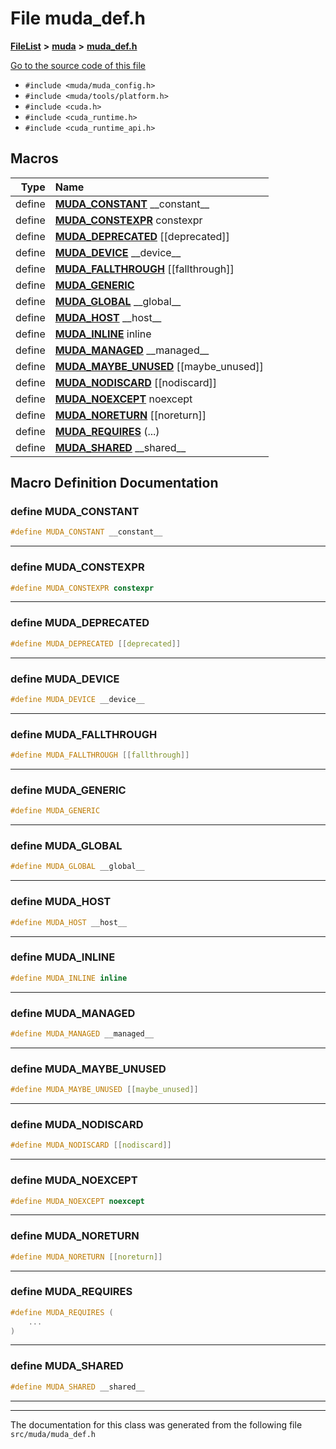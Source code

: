 

# File muda\_def.h



[**FileList**](files.md) **>** [**muda**](dir_be047e8c00f93e2e88c2a417393a7f42.md) **>** [**muda\_def.h**](muda__def_8h.md)

[Go to the source code of this file](muda__def_8h_source.md)



* `#include <muda/muda_config.h>`
* `#include <muda/tools/platform.h>`
* `#include <cuda.h>`
* `#include <cuda_runtime.h>`
* `#include <cuda_runtime_api.h>`
































































## Macros

| Type | Name |
| ---: | :--- |
| define  | [**MUDA\_CONSTANT**](muda__def_8h.md#define-muda_constant)  \_\_constant\_\_<br> |
| define  | [**MUDA\_CONSTEXPR**](muda__def_8h.md#define-muda_constexpr)  constexpr<br> |
| define  | [**MUDA\_DEPRECATED**](muda__def_8h.md#define-muda_deprecated)  [[deprecated]]<br> |
| define  | [**MUDA\_DEVICE**](muda__def_8h.md#define-muda_device)  \_\_device\_\_<br> |
| define  | [**MUDA\_FALLTHROUGH**](muda__def_8h.md#define-muda_fallthrough)  [[fallthrough]]<br> |
| define  | [**MUDA\_GENERIC**](muda__def_8h.md#define-muda_generic)  <br> |
| define  | [**MUDA\_GLOBAL**](muda__def_8h.md#define-muda_global)  \_\_global\_\_<br> |
| define  | [**MUDA\_HOST**](muda__def_8h.md#define-muda_host)  \_\_host\_\_<br> |
| define  | [**MUDA\_INLINE**](muda__def_8h.md#define-muda_inline)  inline<br> |
| define  | [**MUDA\_MANAGED**](muda__def_8h.md#define-muda_managed)  \_\_managed\_\_<br> |
| define  | [**MUDA\_MAYBE\_UNUSED**](muda__def_8h.md#define-muda_maybe_unused)  [[maybe\_unused]]<br> |
| define  | [**MUDA\_NODISCARD**](muda__def_8h.md#define-muda_nodiscard)  [[nodiscard]]<br> |
| define  | [**MUDA\_NOEXCEPT**](muda__def_8h.md#define-muda_noexcept)  noexcept<br> |
| define  | [**MUDA\_NORETURN**](muda__def_8h.md#define-muda_noreturn)  [[noreturn]]<br> |
| define  | [**MUDA\_REQUIRES**](muda__def_8h.md#define-muda_requires) (...) <br> |
| define  | [**MUDA\_SHARED**](muda__def_8h.md#define-muda_shared)  \_\_shared\_\_<br> |

## Macro Definition Documentation





### define MUDA\_CONSTANT 

```C++
#define MUDA_CONSTANT __constant__
```




<hr>



### define MUDA\_CONSTEXPR 

```C++
#define MUDA_CONSTEXPR constexpr
```




<hr>



### define MUDA\_DEPRECATED 

```C++
#define MUDA_DEPRECATED [[deprecated]]
```




<hr>



### define MUDA\_DEVICE 

```C++
#define MUDA_DEVICE __device__
```




<hr>



### define MUDA\_FALLTHROUGH 

```C++
#define MUDA_FALLTHROUGH [[fallthrough]]
```




<hr>



### define MUDA\_GENERIC 

```C++
#define MUDA_GENERIC 
```




<hr>



### define MUDA\_GLOBAL 

```C++
#define MUDA_GLOBAL __global__
```




<hr>



### define MUDA\_HOST 

```C++
#define MUDA_HOST __host__
```




<hr>



### define MUDA\_INLINE 

```C++
#define MUDA_INLINE inline
```




<hr>



### define MUDA\_MANAGED 

```C++
#define MUDA_MANAGED __managed__
```




<hr>



### define MUDA\_MAYBE\_UNUSED 

```C++
#define MUDA_MAYBE_UNUSED [[maybe_unused]]
```




<hr>



### define MUDA\_NODISCARD 

```C++
#define MUDA_NODISCARD [[nodiscard]]
```




<hr>



### define MUDA\_NOEXCEPT 

```C++
#define MUDA_NOEXCEPT noexcept
```




<hr>



### define MUDA\_NORETURN 

```C++
#define MUDA_NORETURN [[noreturn]]
```




<hr>



### define MUDA\_REQUIRES 

```C++
#define MUDA_REQUIRES (
    ...
) 
```




<hr>



### define MUDA\_SHARED 

```C++
#define MUDA_SHARED __shared__
```




<hr>

------------------------------
The documentation for this class was generated from the following file `src/muda/muda_def.h`

